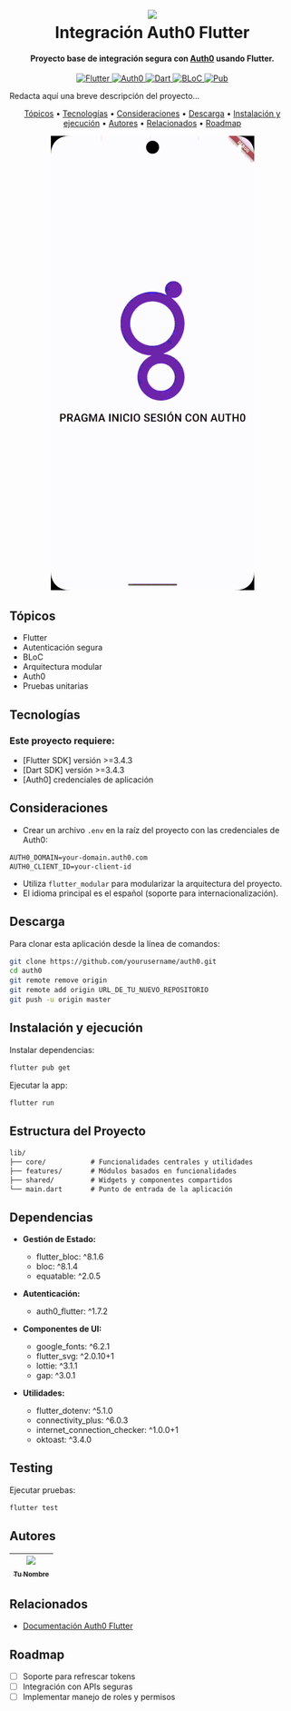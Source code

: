 <h1 align="center">
  <br>
  <a href="https://flutter.dev/"><img src="https://storage.googleapis.com/cms-storage-bucket/6e19fee6b47b36ca613f.png" width="200"></a>
  <br>
  Integración Auth0 Flutter
  <br>
</h1>

<h4 align="center">Proyecto base de integración segura con <a href="https://auth0.com" target="_blank">Auth0</a> usando Flutter.</h4>

<p align="center">
  <a href="https://flutter.dev">
    <img src="https://img.shields.io/badge/Flutter-3.4+-blue.svg" alt="Flutter">
  </a>
  <a href="https://auth0.com">
    <img src="https://img.shields.io/badge/Auth0-Integración-orange.svg" alt="Auth0">
  </a>
  <a href="https://dart.dev">
    <img src="https://img.shields.io/badge/Dart-3.4+-blue.svg" alt="Dart">
  </a>
  <a href="https://bloclibrary.dev">
    <img src="https://img.shields.io/badge/BLoC-Gestión_de_Estado-blueviolet.svg" alt="BLoC">
  </a>
  <a href="https://pub.dev">
    <img src="https://img.shields.io/badge/Pub-Paquetes-yellow.svg" alt="Pub">
  </a>
</p>

Redacta aquí una breve descripción del proyecto...

<p align="center">
  <a href="#topicos">Tópicos</a> •
  <a href="#tecnologias">Tecnologías</a> •
  <a href="#consideraciones">Consideraciones</a> •
  <a href="#descarga">Descarga</a> •
  <a href="#instalacion-y-ejecucion">Instalación y ejecución</a> •
  <a href="#autores">Autores</a> •
  <a href="#relacionados">Relacionados</a> •
  <a href="#roadmap">Roadmap</a>
</p>

<p align="center">
  <img src="demo/demo.gif" alt="Demo de la aplicación">
</p>

## Tópicos

* Flutter
* Autenticación segura
* BLoC
* Arquitectura modular
* Auth0
* Pruebas unitarias

## Tecnologías

### Este proyecto requiere:

* \[Flutter SDK] versión >=3.4.3
* \[Dart SDK] versión >=3.4.3
* \[Auth0] credenciales de aplicación

## Consideraciones

* Crear un archivo `.env` en la raíz del proyecto con las credenciales de Auth0:

```
AUTH0_DOMAIN=your-domain.auth0.com
AUTH0_CLIENT_ID=your-client-id
```

* Utiliza `flutter_modular` para modularizar la arquitectura del proyecto.
* El idioma principal es el español (soporte para internacionalización).

## Descarga

Para clonar esta aplicación desde la línea de comandos:

```bash
git clone https://github.com/yourusername/auth0.git
cd auth0
git remote remove origin
git remote add origin URL_DE_TU_NUEVO_REPOSITORIO
git push -u origin master
```

## Instalación y ejecución

Instalar dependencias:

```bash
flutter pub get
```

Ejecutar la app:

```bash
flutter run
```

## Estructura del Proyecto

```
lib/
├── core/           # Funcionalidades centrales y utilidades
├── features/       # Módulos basados en funcionalidades
├── shared/         # Widgets y componentes compartidos
└── main.dart       # Punto de entrada de la aplicación
```

## Dependencias

* **Gestión de Estado:**

  * flutter\_bloc: ^8.1.6
  * bloc: ^8.1.4
  * equatable: ^2.0.5

* **Autenticación:**

  * auth0\_flutter: ^1.7.2

* **Componentes de UI:**

  * google\_fonts: ^6.2.1
  * flutter\_svg: ^2.0.10+1
  * lottie: ^3.1.1
  * gap: ^3.0.1

* **Utilidades:**

  * flutter\_dotenv: ^5.1.0
  * connectivity\_plus: ^6.0.3
  * internet\_connection\_checker: ^1.0.0+1
  * oktoast: ^3.4.0

## Testing

Ejecutar pruebas:

```bash
flutter test
```

## Autores

| [<img src="https://avatars.githubusercontent.com/u/yourusername" width=115><br><sub>Tu Nombre</sub>](https://github.com/yourusername) |
| :-----------------------------------------------------------------------------------------------------------------------------------: |

## Relacionados

* [Documentación Auth0 Flutter](https://auth0.com/docs/quickstart/native/flutter)

## Roadmap

* [ ] Soporte para refrescar tokens
* [ ] Integración con APIs seguras
* [ ] Implementar manejo de roles y permisos
